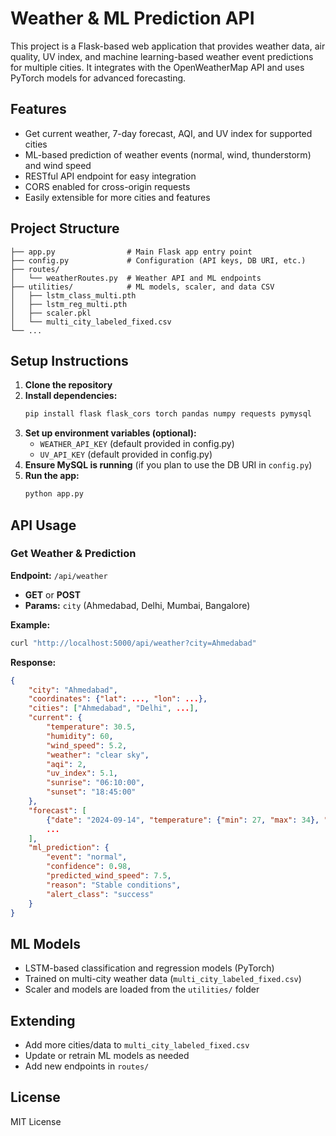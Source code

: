 
# Weather & ML Prediction API

This project is a Flask-based web application that provides weather data, air quality, UV index, and machine learning-based weather event predictions for multiple cities. It integrates with the OpenWeatherMap API and uses PyTorch models for advanced forecasting.

## Features
- Get current weather, 7-day forecast, AQI, and UV index for supported cities
- ML-based prediction of weather events (normal, wind, thunderstorm) and wind speed
- RESTful API endpoint for easy integration
- CORS enabled for cross-origin requests
- Easily extensible for more cities and features

## Project Structure

```
├── app.py                # Main Flask app entry point
├── config.py             # Configuration (API keys, DB URI, etc.)
├── routes/
│   └── weatherRoutes.py  # Weather API and ML endpoints
├── utilities/            # ML models, scaler, and data CSV
│   ├── lstm_class_multi.pth
│   ├── lstm_reg_multi.pth
│   ├── scaler.pkl
│   └── multi_city_labeled_fixed.csv
└── ...
```

## Setup Instructions

1. **Clone the repository**
2. **Install dependencies:**
	 ```bash
	 pip install flask flask_cors torch pandas numpy requests pymysql
	 ```
3. **Set up environment variables (optional):**
	 - `WEATHER_API_KEY` (default provided in config.py)
	 - `UV_API_KEY` (default provided in config.py)
4. **Ensure MySQL is running** (if you plan to use the DB URI in `config.py`)
5. **Run the app:**
	 ```bash
	 python app.py
	 ```

## API Usage

### Get Weather & Prediction

**Endpoint:** `/api/weather`

- **GET** or **POST**
- **Params:** `city` (Ahmedabad, Delhi, Mumbai, Bangalore)

**Example:**
```bash
curl "http://localhost:5000/api/weather?city=Ahmedabad"
```

**Response:**
```json
{
	"city": "Ahmedabad",
	"coordinates": {"lat": ..., "lon": ...},
	"cities": ["Ahmedabad", "Delhi", ...],
	"current": {
		"temperature": 30.5,
		"humidity": 60,
		"wind_speed": 5.2,
		"weather": "clear sky",
		"aqi": 2,
		"uv_index": 5.1,
		"sunrise": "06:10:00",
		"sunset": "18:45:00"
	},
	"forecast": [
		{"date": "2024-09-14", "temperature": {"min": 27, "max": 34}, "weather": "scattered clouds"},
		...
	],
	"ml_prediction": {
		"event": "normal",
		"confidence": 0.98,
		"predicted_wind_speed": 7.5,
		"reason": "Stable conditions",
		"alert_class": "success"
	}
}
```

## ML Models
- LSTM-based classification and regression models (PyTorch)
- Trained on multi-city weather data (`multi_city_labeled_fixed.csv`)
- Scaler and models are loaded from the `utilities/` folder

## Extending
- Add more cities/data to `multi_city_labeled_fixed.csv`
- Update or retrain ML models as needed
- Add new endpoints in `routes/`

## License
MIT License